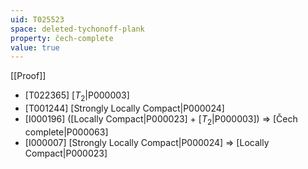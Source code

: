 ```yaml
---
uid: T025523
space: deleted-tychonoff-plank
property: čech-complete
value: true
---
```

[[Proof]]

* [T022365] [$T_2$|P000003]
* [T001244] [Strongly Locally Compact|P000024]
* [I000196] ([Locally Compact|P000023] + [$T_2$|P000003]) => [Čech complete|P000063]
* [I000007] [Strongly Locally Compact|P000024] => [Locally Compact|P000023]

